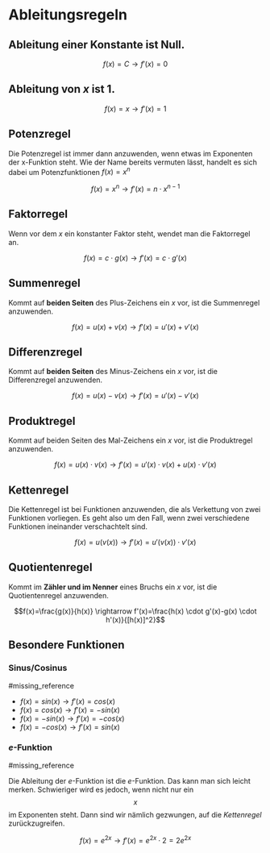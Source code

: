 # Ableitungsregeln
## Ableitung einer Konstante ist **Null**.

$$f(x)=C \rightarrow f'(x)=0$$

## Ableitung von $x$ ist $1$.

$$f(x)=x \rightarrow f'(x)=1$$

## Potenzregel
Die Potenzregel ist immer dann anzuwenden, wenn etwas im Exponenten der x-Funktion steht.
Wie der Name bereits vermuten lässt, handelt es sich dabei um Potenzfunktionen $f(x)=x^n$

$$f(x)=x^n \rightarrow f'(x)=n \cdot x^{n-1}$$

## Faktorregel
Wenn vor dem $x$ ein konstanter Faktor steht, wendet man die Faktorregel an.

$$f(x)=c \cdot g(x) \rightarrow f'(x)=c \cdot g'(x)$$

## Summenregel
Kommt auf **beiden Seiten** des Plus-Zeichens ein $x$ vor, ist die Summenregel anzuwenden.

$$f(x)=u(x)+v(x) \rightarrow f'(x)=u'(x)+v'(x)$$

## Differenzregel
Kommt auf **beiden Seiten** des Minus-Zeichens ein $x$ vor, ist die Differenzregel anzuwenden.

$$f(x)=u(x)-v(x) \rightarrow f'(x)=u'(x)-v'(x)$$

## Produktregel
Kommt auf beiden Seiten des Mal-Zeichens ein $x$ vor, ist die Produktregel anzuwenden.

$$f(x)=u(x) \cdot v(x) \rightarrow f'(x)=u'(x) \cdot v(x)+u(x) \cdot v'(x)$$

## Kettenregel

Die Kettenregel ist bei Funktionen anzuwenden, die als Verkettung von zwei Funktionen vorliegen.
Es geht also um den Fall, wenn zwei verschiedene Funktionen ineinander verschachtelt sind.

$$f(x)=u(v(x)) \rightarrow f'(x)=u'(v(x)) \cdot v'(x)$$

## Quotientenregel
Kommt im **Zähler und im Nenner** eines Bruchs ein $x$ vor, ist die Quotientenregel anzuwenden.

$$f(x)=\frac{g(x)}{h(x)} \rightarrow f'(x)=\frac{h(x) \cdot g'(x)-g(x) \cdot h'(x)}{[h(x)]^2}$$

## Besondere Funktionen
### Sinus/Cosinus
#missing_reference

* $f(x)=sin(x) \rightarrow f'(x)=cos(x)$
* $f(x)=cos(x) \rightarrow f'(x)=-sin(x)$
* $f(x)=-sin(x) \rightarrow f'(x)=-cos(x)$
* $f(x)=-cos(x) \rightarrow f'(x)=sin(x)$

### $e$-Funktion
#missing_reference

Die Ableitung der $e$-Funktion ist die $e$-Funktion.
Das kann man sich leicht merken. Schwieriger wird es jedoch, wenn nicht nur ein $$x$$ im Exponenten steht. 
Dann sind wir nämlich gezwungen, auf die *Kettenregel* zurückzugreifen.

$$f(x)=e^{2x} \rightarrow f'(x)=e^{2x} \cdot 2 = 2e^{2x}$$
